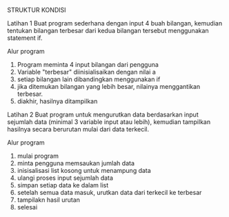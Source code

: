 STRUKTUR KONDISI

Latihan 1
 Buat program sederhana dengan input 4 buah bilangan, kemudian
 tentukan bilangan terbesar dari kedua bilangan tersebut
 menggunakan statement if.

Alur program

1. Program meminta 4 input bilangan dari pengguna
2. Variable "terbesar" diinisialisaikan dengan nilai a
3. setiap bilangan lain dibandingkan menggunakan if
4. jika ditemukan bilangan yang lebih besar, nilainya menggantikan terbesar.
5. diakhir, hasilnya ditampilkan

Latihan 2
Buat program untuk mengurutkan data berdasarkan input sejumlah data (minimal 3 variable input atau lebih), kemudian tampilkan hasilnya secara berurutan mulai dari data terkecil.

Alur program

1. mulai program
2. minta pengguna memsaukan jumlah data
3. inisisalisasi list kosong untuk menampung data
4. ulangi proses input sejumlah data
5. simpan setiap data ke dalam list
6. setelah semua data masuk, urutkan data dari terkecil ke terbesar
7. tampilakn hasil urutan
8. selesai
